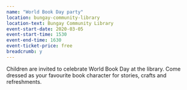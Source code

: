 ```yaml
---
name: "World Book Day party"
location: bungay-community-library
location-text: Bungay Community Library
event-start-date: 2020-03-05
event-start-time: 1530
event-end-time: 1630
event-ticket-price: free
breadcrumb: y
---
```


Children are invited to celebrate World Book Day at the library. Come dressed as your favourite book character for stories, crafts and refreshments.
